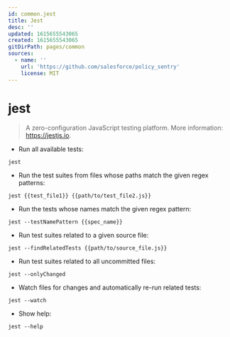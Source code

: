 ```yaml
---
id: common.jest
title: Jest
desc: ''
updated: 1615655543065
created: 1615655543065
gitDirPath: pages/common
sources:
  - name: ''
    url: 'https://github.com/salesforce/policy_sentry'
    license: MIT
---
```

# jest

> A zero-configuration JavaScript testing platform.
> More information: <https://jestjs.io>.

- Run all available tests:

`jest`

- Run the test suites from files whose paths match the given regex patterns:

`jest {{test_file1}} {{path/to/test_file2.js}}`

- Run the tests whose names match the given regex pattern:

`jest --testNamePattern {{spec_name}}`

- Run test suites related to a given source file:

`jest --findRelatedTests {{path/to/source_file.js}}`

- Run test suites related to all uncommitted files:

`jest --onlyChanged`

- Watch files for changes and automatically re-run related tests:

`jest --watch`

- Show help:

`jest --help`

